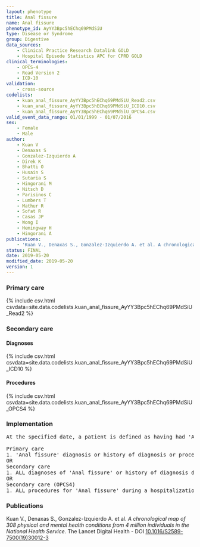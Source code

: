 ```yaml
---
layout: phenotype
title: Anal fissure
name: Anal fissure
phenotype_id: AyYY3Bpc5hEChq69PMdSiU 
type: Disease or Syndrome
group: Digestive
data_sources: 
    - Clinical Practice Research Datalink GOLD
    - Hospital Episode Statistics APC for CPRD GOLD
clinical_terminologies: 
    - OPCS-4
    - Read Version 2
    - ICD-10
validation: 
    - cross-source
codelists: 
    - kuan_anal_fissure_AyYY3Bpc5hEChq69PMdSiU_Read2.csv
    - kuan_anal_fissure_AyYY3Bpc5hEChq69PMdSiU_ICD10.csv
    - kuan_anal_fissure_AyYY3Bpc5hEChq69PMdSiU_OPCS4.csv
valid_event_data_range: 01/01/1999 - 01/07/2016
sex: 
    - Female
    - Male
author: 
    - Kuan V
    - Denaxas S
    - Gonzalez-Izquierdo A
    - Direk K
    - Bhatti O
    - Husain S
    - Sutaria S
    - Hingorani M
    - Nitsch D
    - Parisinos C
    - Lumbers T
    - Mathur R
    - Sofat R
    - Casas JP
    - Wong I
    - Hemingway H
    - Hingorani A
publications: 
    - 'Kuan V., Denaxas S., Gonzalez-Izquierdo A. et al. A chronological map of 308 physical and mental health conditions from 4 million individuals in the National Health Service. The Lancet Digital Health - DOI: 10.1016/S2589-7500(19)30012-3' 
status: FINAL
date: 2019-05-20
modified_date: 2019-05-20
version: 1
---
```

### Primary care 
{% include csv.html csvdata=site.data.codelists.kuan_anal_fissure_AyYY3Bpc5hEChq69PMdSiU_Read2 %}
### Secondary care 
#### Diagnoses 
{% include csv.html csvdata=site.data.codelists.kuan_anal_fissure_AyYY3Bpc5hEChq69PMdSiU_ICD10 %}
#### Procedures 
{% include csv.html csvdata=site.data.codelists.kuan_anal_fissure_AyYY3Bpc5hEChq69PMdSiU_OPCS4 %}
### Implementation 
<pre>At the specified date, a patient is defined as having had 'Anal fissure' IF they meet the criteria for any of the following on or before the specified date. The earliest date on which the individual meets any of the following criteria on or before the specified date is defined as the first event date:

Primary care
1. 'Anal fissure' diagnosis or history of diagnosis or procedure during a consultation 
OR
Secondary care
1. ALL diagnoses of 'Anal fissure' or history of diagnosis during a hospitalization
OR
Secondary care (OPCS4)
1. ALL procedures for 'Anal fissure' during a hospitalization</pre> 
 
### Publications 
Kuan V., Denaxas S., Gonzalez-Izquierdo A. et al. _A chronological map of 308 physical and mental health conditions from 4 million individuals in the National Health Service_. The Lancet Digital Health - DOI <a href='https://www.thelancet.com/journals/landig/article/PIIS2589-7500(19)30012-3/fulltext'>10.1016/S2589-7500(19)30012-3</a>